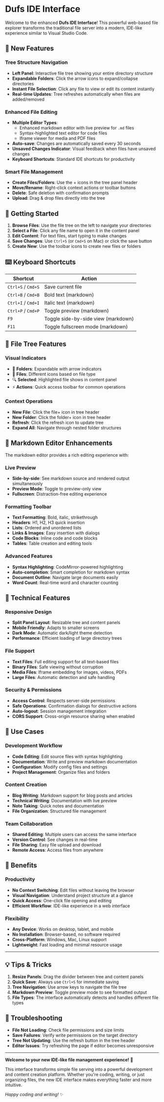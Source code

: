 # Dufs IDE Interface

Welcome to the enhanced **Dufs IDE Interface**! This powerful web-based file explorer transforms the traditional file server into a modern, IDE-like experience similar to Visual Studio Code.

## 🚀 New Features

### Tree Structure Navigation
- **Left Panel**: Interactive file tree showing your entire directory structure
- **Expandable Folders**: Click the arrow icons to expand/collapse directories
- **Instant File Selection**: Click any file to view or edit its content instantly
- **Real-time Updates**: Tree refreshes automatically when files are added/removed

### Enhanced File Editing
- **Multiple Editor Types**: 
  - Enhanced markdown editor with live preview for `.md` files
  - Syntax-highlighted text editor for code files
  - Iframe viewer for media and PDF files
- **Auto-save**: Changes are automatically saved every 30 seconds
- **Unsaved Changes Indicator**: Visual feedback when files have unsaved changes
- **Keyboard Shortcuts**: Standard IDE shortcuts for productivity

### Smart File Management
- **Create Files/Folders**: Use the + icons in the tree panel header
- **Move/Rename**: Right-click context actions or toolbar buttons
- **Delete**: Safe deletion with confirmation prompts
- **Upload**: Drag & drop files directly into the tree

## 🎯 Getting Started

1. **Browse Files**: Use the file tree on the left to navigate your directories
2. **Select a File**: Click any file name to open it in the content panel
3. **Edit Content**: For text files, start typing to make changes
4. **Save Changes**: Use `Ctrl+S` (or `Cmd+S` on Mac) or click the save button
5. **Create New**: Use the toolbar icons to create new files or folders

## ⌨️ Keyboard Shortcuts

| Shortcut | Action |
|----------|--------|
| `Ctrl+S` / `Cmd+S` | Save current file |
| `Ctrl+B` / `Cmd+B` | Bold text (markdown) |
| `Ctrl+I` / `Cmd+I` | Italic text (markdown) |
| `Ctrl+P` / `Cmd+P` | Toggle preview (markdown) |
| `F9` | Toggle side-by-side view (markdown) |
| `F11` | Toggle fullscreen mode (markdown) |

## 📁 File Tree Features

### Visual Indicators
- 📂 **Folders**: Expandable with arrow indicators
- 📄 **Files**: Different icons based on file type
- 🔍 **Selected**: Highlighted file shows in content panel
- ⚡ **Actions**: Quick access toolbar for common operations

### Context Operations
- **New File**: Click the file+ icon in tree header
- **New Folder**: Click the folder+ icon in tree header  
- **Refresh**: Click the refresh icon to update tree
- **Expand All**: Navigate through nested folder structures

## 🎨 Markdown Editor Enhancements

The markdown editor provides a rich editing experience with:

### Live Preview
- **Side-by-side**: See markdown source and rendered output simultaneously
- **Preview Mode**: Toggle to preview-only view
- **Fullscreen**: Distraction-free editing experience

### Formatting Toolbar
- **Text Formatting**: Bold, italic, strikethrough
- **Headers**: H1, H2, H3 quick insertion
- **Lists**: Ordered and unordered lists
- **Links & Images**: Easy insertion with dialogs
- **Code Blocks**: Inline code and code blocks
- **Tables**: Table creation and editing tools

### Advanced Features
- **Syntax Highlighting**: CodeMirror-powered highlighting
- **Auto-completion**: Smart completion for markdown syntax
- **Document Outline**: Navigate large documents easily
- **Word Count**: Real-time word and character counting

## 🔧 Technical Features

### Responsive Design
- **Split Panel Layout**: Resizable tree and content panels
- **Mobile Friendly**: Adapts to smaller screens
- **Dark Mode**: Automatic dark/light theme detection
- **Performance**: Efficient loading of large directory trees

### File Support
- **Text Files**: Full editing support for all text-based files
- **Binary Files**: Safe viewing without corruption
- **Media Files**: Iframe embedding for images, videos, PDFs
- **Large Files**: Automatic detection and safe handling

### Security & Permissions
- **Access Control**: Respects server-side permissions
- **Safe Operations**: Confirmation dialogs for destructive actions
- **Auto-logout**: Session management integration
- **CORS Support**: Cross-origin resource sharing when enabled

## 🌟 Use Cases

### Development Workflow
- **Code Editing**: Edit source files with syntax highlighting
- **Documentation**: Write and preview markdown documentation
- **Configuration**: Modify config files and settings
- **Project Management**: Organize files and folders

### Content Creation
- **Blog Writing**: Markdown support for blog posts and articles
- **Technical Writing**: Documentation with live preview
- **Note Taking**: Quick notes and documentation
- **File Organization**: Structured file management

### Team Collaboration
- **Shared Editing**: Multiple users can access the same interface
- **Version Control**: See changes in real-time
- **File Sharing**: Easy file upload and download
- **Remote Access**: Access files from anywhere

## 🎉 Benefits

### Productivity
- **No Context Switching**: Edit files without leaving the browser
- **Visual Navigation**: Understand project structure at a glance
- **Quick Access**: One-click file opening and editing
- **Efficient Workflow**: IDE-like experience in a web interface

### Flexibility
- **Any Device**: Works on desktop, tablet, and mobile
- **No Installation**: Browser-based, no software required
- **Cross-Platform**: Windows, Mac, Linux support
- **Lightweight**: Fast loading and minimal resource usage

---

## 💡 Tips & Tricks

1. **Resize Panels**: Drag the divider between tree and content panels
2. **Quick Save**: Always use `Ctrl+S` for immediate saving
3. **Tree Navigation**: Use arrow keys to navigate the file tree
4. **Markdown Preview**: Toggle preview mode to see formatted output
5. **File Types**: The interface automatically detects and handles different file types

## 🐛 Troubleshooting

- **File Not Loading**: Check file permissions and size limits
- **Save Failures**: Verify write permissions on the target directory
- **Tree Not Updating**: Use the refresh button in the tree header
- **Editor Issues**: Try refreshing the page if editor becomes unresponsive

---

**Welcome to your new IDE-like file management experience!** 🚀

This interface transforms simple file serving into a powerful development and content creation platform. Whether you're coding, writing, or just organizing files, the new IDE interface makes everything faster and more intuitive.

*Happy coding and writing!* ✨